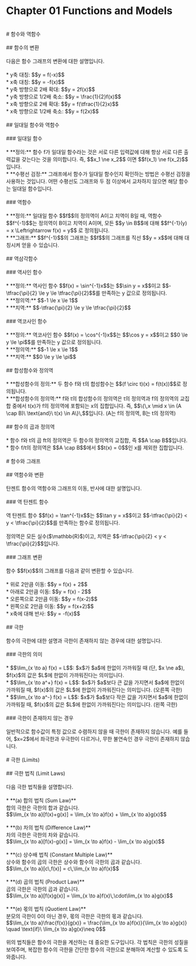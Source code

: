 # Chapter 01 Functions and Models<br>
<br>
# 함수와 역함수<br>
<br>
## 함수의 변환<br>
<br>
다음은 함수 그래프의 변환에 대한 설명입니다.  <br>
<br>
* y축 대칭: $$y = f(-x)$$<br>
* x축 대칭: $$y = -f(x)$$<br>
* y축 방향으로 2배 확대: $$y = 2f(x)$$<br>
* y축 방향으로 1/2배 축소: $$y = \frac{1}{2}f(x)$$<br>
* x축 방향으로 2배 확대: $$y = f(\tfrac{1}{2}x)$$<br>
* x축 방향으로 1/2배 축소: $$y = f(2x)$$<br>
<br>
## 일대일 함수와 역함수<br>
<br>
### 일대일 함수<br>
<br>
* **정의:** 함수 f가 일대일 함수라는 것은 서로 다른 입력값에 대해 항상 서로 다른 출력값을 갖는다는 것을 의미합니다.  즉, $$x_1 \ne x_2$$ 이면 $$f(x_1) \ne f(x_2)$$ 입니다. <br>
* **수평선 검정:** 그래프에서 함수가 일대일 함수인지 확인하는 방법은 수평선 검정을 사용하는 것입니다.  어떤 수평선도 그래프와 두 점 이상에서 교차하지 않으면 해당 함수는 일대일 함수입니다. <br>
<br>
### 역함수<br>
<br>
* **정의:** 일대일 함수 $$f$$의 정의역이 A이고 치역이 B일 때, 역함수 $$f^{-1}$$는 정의역이 B이고 치역이 A이며, 모든 $$y \in B$$에 대해 $$f^{-1}(y) = x \Leftrightarrow f(x) = y$$ 로 정의됩니다. <br>
* **그래프:** $$f^{-1}$$의 그래프는 $$f$$의 그래프를 직선 $$y = x$$에 대해 대칭시켜 얻을 수 있습니다. <br>
<br>
## 역삼각함수<br>
<br>
### 역사인 함수<br>
<br>
* **정의:** 역사인 함수 $$f(x) = \sin^{-1}x$$는 $$\sin y = x$$이고 $$-\tfrac{\pi}{2} \le y \le \tfrac{\pi}{2}$$를 만족하는 y 값으로 정의됩니다. <br>
* **정의역:** $$-1 \le x \le 1$$<br>
* **치역:** $$-\tfrac{\pi}{2} \le y \le \tfrac{\pi}{2}$$<br>
<br>
### 역코사인 함수<br>
<br>
* **정의:** 역코사인 함수 $$f(x) = \cos^{-1}x$$는 $$\cos y = x$$이고 $$0 \le y \le \pi$$를 만족하는 y 값으로 정의됩니다. <br>
* **정의역:** $$-1 \le x \le 1$$<br>
* **치역:** $$0 \le y \le \pi$$<br>
<br>
## 합성함수와 정의역<br>
<br>
* **합성함수의 정의:** 두 함수 f와 t의 합성함수는 $$(f \circ t)(x) = f(t(x))$$로 정의됩니다. <br>
* **합성함수의 정의역:** f와 t의 합성함수의 정의역은 t의 정의역과 f의 정의역의 교집합 중에서 t(x)가 f의 정의역에 포함되는 x의 집합입니다. 즉, $$\{\,x \mid x \in (A \cap B)\ \text{and}\ t(x) \in A\}\,$$입니다. (A는 f의 정의역, B는 t의 정의역) <br>
<br>
## 함수의 곱과 정의역<br>
<br>
* 함수 f와 t의 곱 ft의 정의역은 두 함수의 정의역의 교집합, 즉 $$A \cap B$$입니다. <br>
* 함수 f/t의 정의역은 $$A \cap B$$에서 $$t(x) = 0$$인 x를 제외한 집합입니다. <br>
<br>
# 함수와 그래프 <br>
<br>
## 역함수와 변환 <br>
<br>
탄젠트 함수의 역함수와 그래프의 이동, 반사에 대한 설명입니다.  <br>
<br>
### 역 탄젠트 함수<br>
<br>
역 탄젠트 함수 $$f(x) = \tan^{-1}x$$는 $$\tan y = x$$이고 $$-\tfrac{\pi}{2} < y < \tfrac{\pi}{2}$$를 만족하는 함수로 정의됩니다. <br>
<br>
정의역은 모든 실수($\mathbb{R}$)이고, 치역은 $$-\tfrac{\pi}{2} < y < \tfrac{\pi}{2}$$입니다. <br>
<br>
### 그래프 변환<br>
<br>
함수 $$f(x)$$의 그래프를 다음과 같이 변환할 수 있습니다. <br>
<br>
* 위로 2만큼 이동: $$y = f(x) + 2$$<br>
* 아래로 2만큼 이동: $$y = f(x) - 2$$<br>
* 오른쪽으로 2만큼 이동: $$y = f(x-2)$$<br>
* 왼쪽으로 2만큼 이동: $$y = f(x+2)$$<br>
* x축에 대해 반사: $$y = -f(x)$$<br>
<br>
## 극한 <br>
<br>
함수의 극한에 대한 설명과 극한이 존재하지 않는 경우에 대한 설명입니다. <br>
<br>
### 극한의 의미<br>
<br>
* $$\lim_{x \to a} f(x) = L$$: $x$가 $a$에 한없이 가까워질 때 (단, $x \ne a$), $f(x)$의 값은 $L$에 한없이 가까워진다는 의미입니다. <br>
* $$\lim_{x \to a^+} f(x) = L$$: $x$가 $a$보다 큰 값을 가지면서 $a$에 한없이 가까워질 때, $f(x)$의 값은 $L$에 한없이 가까워진다는 의미입니다. (오른쪽 극한) <br>
* $$\lim_{x \to a^-} f(x) = L$$: $x$가 $a$보다 작은 값을 가지면서 $a$에 한없이 가까워질 때, $f(x)$의 값은 $L$에 한없이 가까워진다는 의미입니다. (왼쪽 극한) <br>
<br>
### 극한이 존재하지 않는 경우<br>
<br>
일반적으로 함수값이 특정 값으로 수렴하지 않을 때 극한이 존재하지 않습니다. 예를 들어, $x=2$에서 좌극한과 우극한이 다르거나, 무한 불연속인 경우 극한이 존재하지 않습니다. <br>
<br>
# 극한 (Limits)<br>
<br>
## 극한 법칙 (Limit Laws)<br>
<br>
다음 극한 법칙들을 설명합니다.  <br>
<br>
* **(a) 합의 법칙 (Sum Law)** <br>
    합의 극한은 극한의 합과 같습니다. <br>
    $$\lim_{x \to a}[f(x)+g(x)] = \lim_{x \to a}f(x) + \lim_{x \to a}g(x)$$<br>
<br>
* **(b) 차의 법칙 (Difference Law)** <br>
    차의 극한은 극한의 차와 같습니다. <br>
    $$\lim_{x \to a}[f(x)-g(x)] = \lim_{x \to a}f(x) - \lim_{x \to a}g(x)$$<br>
<br>
* **(c) 상수배 법칙 (Constant Multiple Law)** <br>
    상수와 함수의 곱의 극한은 상수와 함수의 극한의 곱과 같습니다. <br>
    $$\lim_{x \to a}[c\,f(x)] = c\,\lim_{x \to a}f(x)$$<br>
<br>
* **(d) 곱의 법칙 (Product Law)** <br>
    곱의 극한은 극한의 곱과 같습니다. <br>
    $$\lim_{x \to a}[f(x)g(x)] = \lim_{x \to a}f(x)\,\cdot\lim_{x \to a}g(x)$$<br>
<br>
* **(e) 몫의 법칙 (Quotient Law)** <br>
    분모의 극한이 0이 아닌 경우, 몫의 극한은 극한의 몫과 같습니다. <br>
    $$\lim_{x \to a}\frac{f(x)}{g(x)} = \frac{\lim_{x \to a}f(x)}{\lim_{x \to a}g(x)} \quad \text{if}\ \lim_{x \to a}g(x)\neq 0$$<br>
<br>
위의 법칙들은 함수의 극한을 계산하는 데 중요한 도구입니다. 각 법칙은 극한의 성질을 보여주며, 복잡한 함수의 극한을 간단한 함수의 극한으로 분해하여 계산할 수 있도록 도와줍니다. <br>
